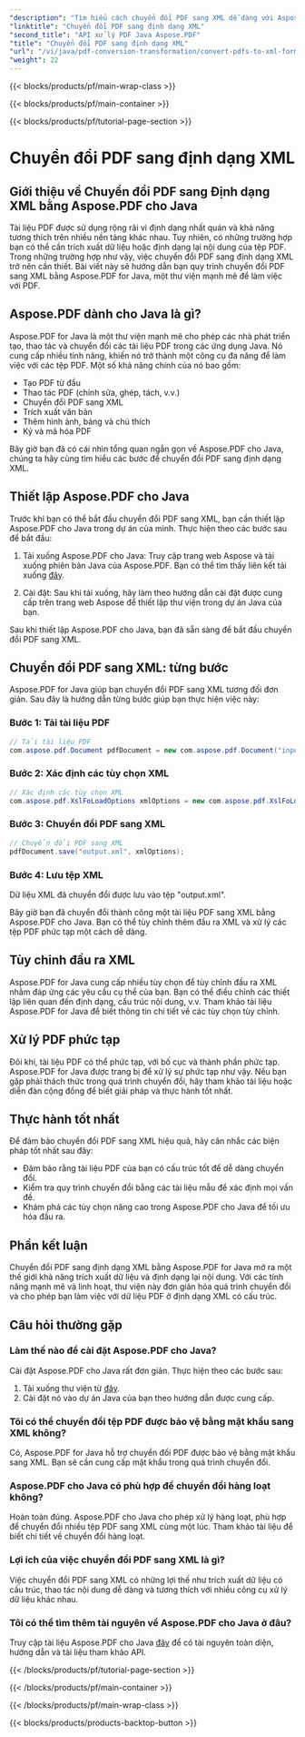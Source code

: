 ```yaml
---
"description": "Tìm hiểu cách chuyển đổi PDF sang XML dễ dàng với Aspose.PDF cho Java. Hướng dẫn từng bước và các phương pháp hay nhất để chuyển đổi hiệu quả."
"linktitle": "Chuyển đổi PDF sang định dạng XML"
"second_title": "API xử lý PDF Java Aspose.PDF"
"title": "Chuyển đổi PDF sang định dạng XML"
"url": "/vi/java/pdf-conversion-transformation/convert-pdfs-to-xml-format/"
"weight": 22
---
```


{{< blocks/products/pf/main-wrap-class >}}

{{< blocks/products/pf/main-container >}}

{{< blocks/products/pf/tutorial-page-section >}}

# Chuyển đổi PDF sang định dạng XML


## Giới thiệu về Chuyển đổi PDF sang Định dạng XML bằng Aspose.PDF cho Java

Tài liệu PDF được sử dụng rộng rãi vì định dạng nhất quán và khả năng tương thích trên nhiều nền tảng khác nhau. Tuy nhiên, có những trường hợp bạn có thể cần trích xuất dữ liệu hoặc định dạng lại nội dung của tệp PDF. Trong những trường hợp như vậy, việc chuyển đổi PDF sang định dạng XML trở nên cần thiết. Bài viết này sẽ hướng dẫn bạn quy trình chuyển đổi PDF sang XML bằng Aspose.PDF for Java, một thư viện mạnh mẽ để làm việc với PDF.

## Aspose.PDF dành cho Java là gì?

Aspose.PDF for Java là một thư viện mạnh mẽ cho phép các nhà phát triển tạo, thao tác và chuyển đổi các tài liệu PDF trong các ứng dụng Java. Nó cung cấp nhiều tính năng, khiến nó trở thành một công cụ đa năng để làm việc với các tệp PDF. Một số khả năng chính của nó bao gồm:

- Tạo PDF từ đầu
- Thao tác PDF (chỉnh sửa, ghép, tách, v.v.)
- Chuyển đổi PDF sang XML
- Trích xuất văn bản
- Thêm hình ảnh, bảng và chú thích
- Ký và mã hóa PDF

Bây giờ bạn đã có cái nhìn tổng quan ngắn gọn về Aspose.PDF cho Java, chúng ta hãy cùng tìm hiểu các bước để chuyển đổi PDF sang định dạng XML.

## Thiết lập Aspose.PDF cho Java

Trước khi bạn có thể bắt đầu chuyển đổi PDF sang XML, bạn cần thiết lập Aspose.PDF cho Java trong dự án của mình. Thực hiện theo các bước sau để bắt đầu:

1. Tải xuống Aspose.PDF cho Java: Truy cập trang web Aspose và tải xuống phiên bản Java của Aspose.PDF. Bạn có thể tìm thấy liên kết tải xuống [đây](https://releases.aspose.com/pdf/java/).

2. Cài đặt: Sau khi tải xuống, hãy làm theo hướng dẫn cài đặt được cung cấp trên trang web Aspose để thiết lập thư viện trong dự án Java của bạn.

Sau khi thiết lập Aspose.PDF cho Java, bạn đã sẵn sàng để bắt đầu chuyển đổi PDF sang XML.

## Chuyển đổi PDF sang XML: từng bước

Aspose.PDF for Java giúp bạn chuyển đổi PDF sang XML tương đối đơn giản. Sau đây là hướng dẫn từng bước giúp bạn thực hiện việc này:

### Bước 1: Tải tài liệu PDF

```java
// Tải tài liệu PDF
com.aspose.pdf.Document pdfDocument = new com.aspose.pdf.Document("input.pdf");
```

### Bước 2: Xác định các tùy chọn XML

```java
// Xác định các tùy chọn XML
com.aspose.pdf.XslFoLoadOptions xmlOptions = new com.aspose.pdf.XslFoLoadOptions();
```

### Bước 3: Chuyển đổi PDF sang XML

```java
// Chuyển đổi PDF sang XML
pdfDocument.save("output.xml", xmlOptions);
```

### Bước 4: Lưu tệp XML

Dữ liệu XML đã chuyển đổi được lưu vào tệp "output.xml".

Bây giờ bạn đã chuyển đổi thành công một tài liệu PDF sang XML bằng Aspose.PDF cho Java. Bạn có thể tùy chỉnh thêm đầu ra XML và xử lý các tệp PDF phức tạp một cách dễ dàng.

## Tùy chỉnh đầu ra XML

Aspose.PDF for Java cung cấp nhiều tùy chọn để tùy chỉnh đầu ra XML nhằm đáp ứng các yêu cầu cụ thể của bạn. Bạn có thể điều chỉnh các thiết lập liên quan đến định dạng, cấu trúc nội dung, v.v. Tham khảo tài liệu Aspose.PDF for Java để biết thông tin chi tiết về các tùy chọn tùy chỉnh.

## Xử lý PDF phức tạp

Đôi khi, tài liệu PDF có thể phức tạp, với bố cục và thành phần phức tạp. Aspose.PDF for Java được trang bị để xử lý sự phức tạp như vậy. Nếu bạn gặp phải thách thức trong quá trình chuyển đổi, hãy tham khảo tài liệu hoặc diễn đàn cộng đồng để biết giải pháp và thực hành tốt nhất.

## Thực hành tốt nhất

Để đảm bảo chuyển đổi PDF sang XML hiệu quả, hãy cân nhắc các biện pháp tốt nhất sau đây:

- Đảm bảo rằng tài liệu PDF của bạn có cấu trúc tốt để dễ dàng chuyển đổi.
- Kiểm tra quy trình chuyển đổi bằng các tài liệu mẫu để xác định mọi vấn đề.
- Khám phá các tùy chọn nâng cao trong Aspose.PDF cho Java để tối ưu hóa đầu ra.

## Phần kết luận

Chuyển đổi PDF sang định dạng XML bằng Aspose.PDF for Java mở ra một thế giới khả năng trích xuất dữ liệu và định dạng lại nội dung. Với các tính năng mạnh mẽ và linh hoạt, thư viện này đơn giản hóa quá trình chuyển đổi và cho phép bạn làm việc với dữ liệu PDF ở định dạng XML có cấu trúc.

## Câu hỏi thường gặp

### Làm thế nào để cài đặt Aspose.PDF cho Java?

Cài đặt Aspose.PDF cho Java rất đơn giản. Thực hiện theo các bước sau:
1. Tải xuống thư viện từ [đây](https://releases.aspose.com/pdf/java/).
2. Cài đặt nó vào dự án Java của bạn theo hướng dẫn được cung cấp.

### Tôi có thể chuyển đổi tệp PDF được bảo vệ bằng mật khẩu sang XML không?

Có, Aspose.PDF for Java hỗ trợ chuyển đổi PDF được bảo vệ bằng mật khẩu sang XML. Bạn sẽ cần cung cấp mật khẩu trong quá trình chuyển đổi.

### Aspose.PDF cho Java có phù hợp để chuyển đổi hàng loạt không?

Hoàn toàn đúng. Aspose.PDF cho Java cho phép xử lý hàng loạt, phù hợp để chuyển đổi nhiều tệp PDF sang XML cùng một lúc. Tham khảo tài liệu để biết chi tiết về chuyển đổi hàng loạt.

### Lợi ích của việc chuyển đổi PDF sang XML là gì?

Việc chuyển đổi PDF sang XML có những lợi thế như trích xuất dữ liệu có cấu trúc, thao tác nội dung dễ dàng và tương thích với nhiều công cụ xử lý dữ liệu khác nhau.

### Tôi có thể tìm thêm tài nguyên về Aspose.PDF cho Java ở đâu?

Truy cập tài liệu Aspose.PDF cho Java [đây](https://reference.aspose.com/pdf/java/) để có tài nguyên toàn diện, hướng dẫn và tài liệu tham khảo API.

{{< /blocks/products/pf/tutorial-page-section >}}

{{< /blocks/products/pf/main-container >}}

{{< /blocks/products/pf/main-wrap-class >}}

{{< blocks/products/products-backtop-button >}}